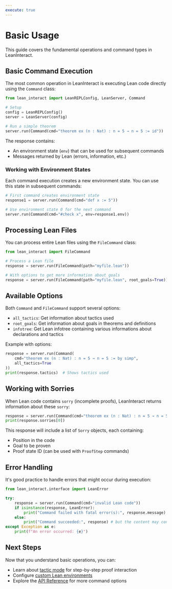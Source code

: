 ```yaml
---
execute: true
---
```


# Basic Usage

This guide covers the fundamental operations and command types in LeanInteract.

## Basic Command Execution

The most common operation in LeanInteract is executing Lean code directly using the `Command` class:

```python tags=["execute"]
from lean_interact import LeanREPLConfig, LeanServer, Command

# Setup
config = LeanREPLConfig()
server = LeanServer(config)

# Run a simple theorem
server.run(Command(cmd="theorem ex (n : Nat) : n = 5 → n = 5 := id"))
```

The response contains:

- An environment state (`env`) that can be used for subsequent commands
- Messages returned by Lean (errors, information, etc.)

### Working with Environment States

Each command execution creates a new environment state. You can use this state in subsequent commands:

```python tags=["execute"]
# First command creates environment state
response1 = server.run(Command(cmd="def x := 5"))

# Use environment state 0 for the next command
server.run(Command(cmd="#check x", env=response1.env))
```

## Processing Lean Files

You can process entire Lean files using the `FileCommand` class:

```python
from lean_interact import FileCommand

# Process a Lean file
response = server.run(FileCommand(path="myfile.lean"))

# With options to get more information about goals
response = server.run(FileCommand(path="myfile.lean", root_goals=True))
```

## Available Options

Both `Command` and `FileCommand` support several options:

- `all_tactics`: Get information about tactics used
- `root_goals`: Get information about goals in theorems and definitions
- `infotree`: Get Lean infotree containing various informations about declarations and tactics

Example with options:

```python tags=["execute"]
response = server.run(Command(
    cmd="theorem ex (n : Nat) : n = 5 → n = 5 := by simp",
    all_tactics=True
))
print(response.tactics)  # Shows tactics used
```

## Working with Sorries

When Lean code contains `sorry` (incomplete proofs), LeanInteract returns information about these `sorry`:

```python tags=["execute"]
response = server.run(Command(cmd="theorem ex (n : Nat) : n = 5 → n = 5 := sorry"))
print(response.sorries[0])
```

This response will include a list of `Sorry` objects, each containing:

- Position in the code
- Goal to be proven
- Proof state ID (can be used with `ProofStep` commands)

## Error Handling

It's good practice to handle errors that might occur during execution:

```python tags=["execute"]
from lean_interact.interface import LeanError

try:
    response = server.run(Command(cmd="invalid Lean code"))
    if isinstance(response, LeanError):
        print("Command failed with fatal error(s):", response.message)
    else:
        print("Command succeeded:", response) # but the content may contain errors !!
except Exception as e:
    print(f"An error occurred: {e}")
```

## Next Steps

Now that you understand basic operations, you can:

- Learn about [tactic mode](tactic-mode.md) for step-by-step proof interaction
- Configure [custom Lean environments](custom-lean-configuration.md)
- Explore the [API Reference](../api/interface.md) for more command options
